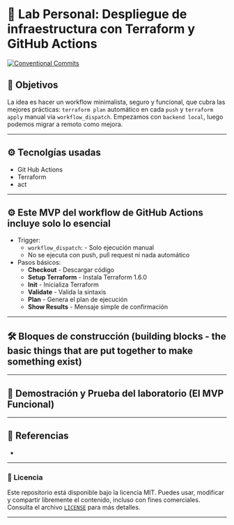 # 🧪 Lab Personal: Despliegue de infraestructura con Terraform y GitHub Actions

[![Conventional Commits](https://img.shields.io/badge/Conventional%20Commits-1.0.0-%23FE5196?logo=conventionalcommits&logoColor=white)](https://conventionalcommits.org)

## 🎯 Objetivos
La idea es hacer un workflow minimalista, seguro y funcional, que cubra las mejores prácticas: `terraform plan` automático en cada `push` y `terraform apply` manual via `workflow_dispatch`. Empezamos con `backend local`, luego podemos migrar a remoto como mejora.

---

## ⚙ Tecnolgías usadas
- Git Hub Actions
- Terraform
- act

---

## ⚙ Este MVP del workflow de GitHub Actions incluye solo lo esencial
- Trigger:
    - `workflow_dispatch`: - Solo ejecución manual
    - No se ejecuta con push, pull request ni nada automático
- Pasos básicos:
    - **Checkout** - Descargar código
    - **Setup Terraform** - Instala Terraform 1.6.0
    - **Init** - Inicializa Terraform
    - **Validate** - Valida la sintaxis
    - **Plan** - Genera el plan de ejecución
    - **Show Results** - Mensaje simple de confirmación

---

## 🛠 Bloques de construcción (building blocks - the basic things that are put together to make something exist)


---

## 🚀 Demostración y Prueba del laboratorio (El MVP Funcional)


---

## 🔗 Referencias
- []( )

---

### 📝 Licencia

Este repositorio está disponible bajo la licencia MIT.
Puedes usar, modificar y compartir libremente el contenido, incluso con fines comerciales.
Consulta el archivo [`LICENSE`](./LICENSE) para más detalles.

---